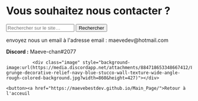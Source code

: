 <html lang="fr">
    <head>
        <meta charset="utf-8">
        <title>GifMignon/Contact_us</title>
        <link rel="icon" type="image/png" sizes="16x16" href="https://lh3.googleusercontent.com/proxy/p2Py6H9WxxxjuUxtelVodHTs1c8b_lOJ1pIQTIq07s4lLAzo-icJBoFF_-yLO6e4_p5UbG4k4KHaaU0I1VbId5CsayqisW6ftjvaI42sMk0EYi5p4SQ">
    </head>

  <body>
        <h1>Vous souhaitez nous contacter ?</h1>
<form>
<input type="text" id="input" name="input" placeholder="Rechercher sur le site…">
<input type="button" id="bouton" value="Rechercher" onclick="controle()">
</form>
    <p></p>
    <p>envoyez nous un email à l'adresse email : maevedev@hotmail.com</p>
    <p></p>
    <p><strong>Discord :</strong> Maeve-chan#2077</p>
    </body>
    <p></p>
    
              <div class="image" style="background-image:url(https://media.discordapp.net/attachments/884718653348667412/885485954595450880/abstract-grunge-decorative-relief-navy-blue-stucco-wall-texture-wide-angle-rough-colored-background.jpg?width=860&height=427)"></div>
    
    <button><a href="https://maevebestdev.github.io/Main_Page/">Retour à l'acceuil
<script src="script.js"></script>
